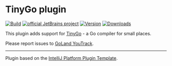 TinyGo plugin
===

[![Build](https://github.com/JetBrains/tinygo-plugin/workflows/Build/badge.svg)](https://github.com/JetBrains/tinygo-plugin/actions/workflows/build.yml)
[![official JetBrains project](https://jb.gg/badges/official.svg)](https://confluence.jetbrains.com/display/ALL/JetBrains+on+GitHub)
[![Version](https://img.shields.io/jetbrains/plugin/v/16915.svg)](https://plugins.jetbrains.com/plugin/16915)
[![Downloads](https://img.shields.io/jetbrains/plugin/d/16915.svg)](https://plugins.jetbrains.com/plugin/16915)

<!-- Plugin description -->
This plugin adds support for <a href="https://tinygo.org/">TinyGo</a> - a Go compiler for small places. 
<!-- Plugin description end -->

Please report issues to [GoLand YouTrack](https://youtrack.jetbrains.com/issues/GO).

---
Plugin based on the [IntelliJ Platform Plugin Template][template].

[template]: https://github.com/JetBrains/intellij-platform-plugin-template
